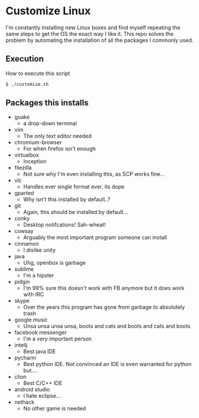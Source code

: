 # Customize Linux

I'm constantly installing new Linux boxes and find myself repeating the same steps to get the OS the exact way I like it. This repo solves the problem by automating the installation of all the packages I commonly used.


## Execution
How to execute this script

```sh
$ ./customize.sh
```


## Packages this installs
* guake               
  * a drop-down terminal
* vim
  * The only text editor needed
* chromium-browser
  * For when firefox isn't enough
* virtualbox
  * Inception
* filezilla
  * Not sure why I'm even installing this, as SCP works fine...
* vlc
  * Handles ever single format ever, its dope
* gparted
  * Why isn't this installed by default..?  
* git
  * Again, this should be installed by default... 
* conky
  * Desktop notifcations! Sah-wheat!
* cowsay
  * Arguably the most important program someone can install
* cinnamon
  * I dislike unity 
* java
  * Uhg, openbox is garbage 
* sublime
  * I'm a hipster
* pidgin
  * I'm 99% sure this doesn't work with FB anymore but it does work with IRC
* skype
  * Over the years this program has gone from garbage to absolutely trash 
* google music
  * Unsa unsa unsa unsa, boots and cats and boots and cats and boots
* facebook messenger
  * I'm a very important person 
* intellj
  * Best java IDE 
* pycharm
  * Best python IDE. Not convinced an IDE is even warranted for python but.... 
* clion
  * Best C/C++ IDE 
* android studio
  * I hate eclipse... 
* nethack
  * No other game is needed 
  